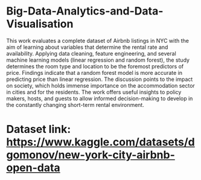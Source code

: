 # Big-Data-Analytics-and-Data-Visualisation


This work evaluates a complete dataset of Airbnb listings in NYC with the aim of learning about variables that determine the rental rate and availability. Applying data cleaning, feature engineering, and several machine learning models (linear regression and random forest), the study determines the room type and location to be the foremost predictors of price. Findings indicate that a random forest model is more accurate in predicting price than linear regression. The discussion points to the impact on society, which holds immense importance on the accommodation sector in cities and for the residents. The work offers useful insights to policy makers, hosts, and guests to allow informed decision-making to develop in the constantly changing short-term rental environment.

# Dataset link: https://www.kaggle.com/datasets/dgomonov/new-york-city-airbnb-open-data
